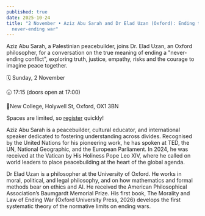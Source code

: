 ```yaml
---
published: true
date: 2025-10-24
title: "2 November • Aziz Abu Sarah and Dr Elad Uzan (Oxford): Ending the
  never-ending war"
---
```

Aziz Abu Sarah, a Palestinian peacebuilder, joins Dr. Elad Uzan, an Oxford philosopher, for a conversation on the true meaning of ending a "never-ending conflict", exploring truth, justice, empathy, risks and the courage to imagine peace together.

🗓️ Sunday, 2 November

🕢 17:15 (doors open at 17:00)

📍New College, Holywell St, Oxford, OX1 3BN

Spaces are limited, so [register](https://forms.gle/1ZXhYJRU6rqGPvJFA) quickly!

Aziz Abu Sarah is a peacebuilder, cultural educator, and international speaker dedicated to fostering understanding across divides. Recognised by the United Nations for his pioneering work, he has spoken at TED, the UN, National Geographic, and the European Parliament. In 2024, he was received at the Vatican by His Holiness Pope Leo XIV, where he called on world leaders to place peacebuilding at the heart of the global agenda.

Dr Elad Uzan is a philosopher at the University of Oxford. He works in moral, political, and legal philosophy, and on how mathematics and formal methods bear on ethics and AI. He received the American Philosophical Association’s Baumgardt Memorial Prize. His first book, The Morality and Law of Ending War (Oxford University Press, 2026) develops the first systematic theory of the normative limits on ending wars.